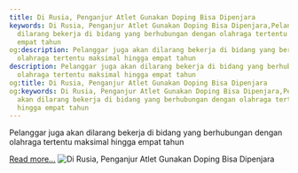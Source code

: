 ```yaml
---
title: Di Rusia, Penganjur Atlet Gunakan Doping Bisa Dipenjara
keywords: Di Rusia, Penganjur Atlet Gunakan Doping Bisa Dipenjara,Pelanggar juga akan
  dilarang bekerja di bidang yang berhubungan dengan olahraga tertentu maksimal hingga
  empat tahun
og:description: Pelanggar juga akan dilarang bekerja di bidang yang berhubungan dengan
  olahraga tertentu maksimal hingga empat tahun
description: Pelanggar juga akan dilarang bekerja di bidang yang berhubungan dengan
  olahraga tertentu maksimal hingga empat tahun
og:title: Di Rusia, Penganjur Atlet Gunakan Doping Bisa Dipenjara
og:keywords: Di Rusia, Penganjur Atlet Gunakan Doping Bisa Dipenjara,Pelanggar juga
  akan dilarang bekerja di bidang yang berhubungan dengan olahraga tertentu maksimal
  hingga empat tahun
---
```


Pelanggar juga akan dilarang bekerja di bidang yang berhubungan dengan olahraga tertentu maksimal hingga empat tahun

[Read more...](https://www.sportourism.id/post/5875/di-rusia-penganjur-atlet-gunakan-doping-bisa-dipenjara "Di Rusia, Penganjur Atlet Gunakan Doping Bisa Dipenjara")
![Di Rusia, Penganjur Atlet Gunakan Doping Bisa Dipenjara](https://services.sportourism.id/fileload/mariajpg-TCuy.jpg "Di Rusia, Penganjur Atlet Gunakan Doping Bisa Dipenjara")